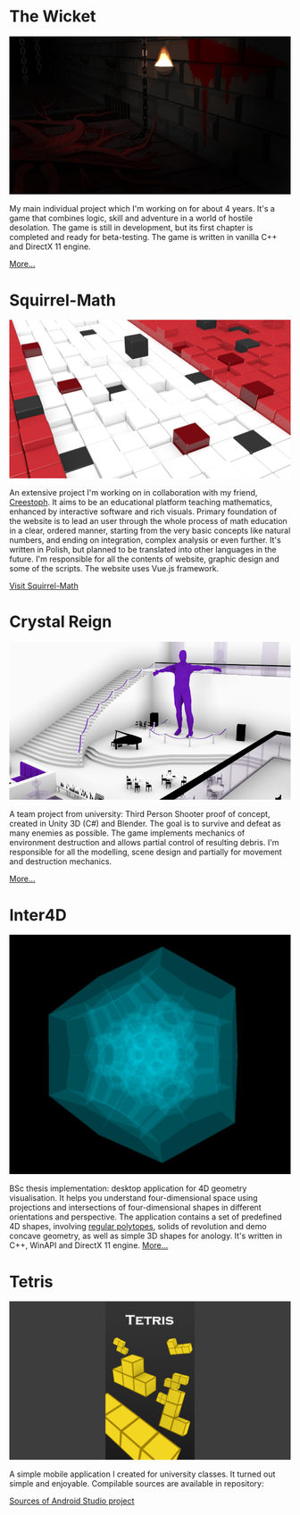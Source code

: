 # The Wicket
![The Wicket](images/The-Wicket.png)

My main individual project which I'm working on for about 4 years. It's a game that combines logic, skill and adventure in a world of hostile desolation. The game is still in development, but its first chapter is completed and ready for beta-testing. The game is written in vanilla C++ and DirectX 11 engine.

[More...](https://robert-salata.github.io/The-Wicket/)

# Squirrel-Math
![Squirrel-Math](images/Squirrel-Math.png)

An extensive project I'm working on in collaboration with my friend, [Creestoph](https://github.com/Creestoph/). It aims to be an educational platform teaching mathematics, enhanced by interactive software and rich visuals. Primary foundation of the website is to lead an user through the whole  process of math education in a clear, ordered manner, starting from the very basic concepts like natural numbers, and ending on integration, complex analysis or even further. It's written in Polish, but planned to be translated into other languages in the future. I'm responsible for all the contents of website, graphic design and some of the scripts. The website uses Vue.js framework.

[Visit Squirrel-Math](https://squirrel-math.firebaseapp.com/)

# Crystal Reign
![Crystal Reign](images/Crystal-Reign.png)

A team project from university: Third Person Shooter proof of concept, created in Unity 3D (C#) and Blender. The goal is to survive and defeat as many enemies as possible. The game implements mechanics of environment destruction and allows partial control of resulting debris. I'm responsible for all the modelling, scene design and partially for movement and destruction mechanics.

[More...](https://github.com/MonikaTworek/Crystal-Reign)

# Inter4D
![Inter4D](images/Inter4D.png)

BSc thesis implementation: desktop application for 4D geometry visualisation. It helps you understand four-dimensional space using projections and intersections of four-dimensional shapes in different orientations and perspective. The application contains a set of predefined 4D shapes, involving [regular polytopes](https://en.wikipedia.org/wiki/Regular_polytope), solids of revolution and demo concave geometry, as well as simple 3D shapes for anology. It's written in C++, WinAPI and DirectX 11 engine.
[More...](https://github.com/robert-salata/Inter4D)

# Tetris
![Tetris](images/Tetris.png)

A simple mobile application I created for university classes. It turned out simple and enjoyable. Compilable sources are available in repository:

[Sources of Android Studio project](https://github.com/boberrs/Tetris)
